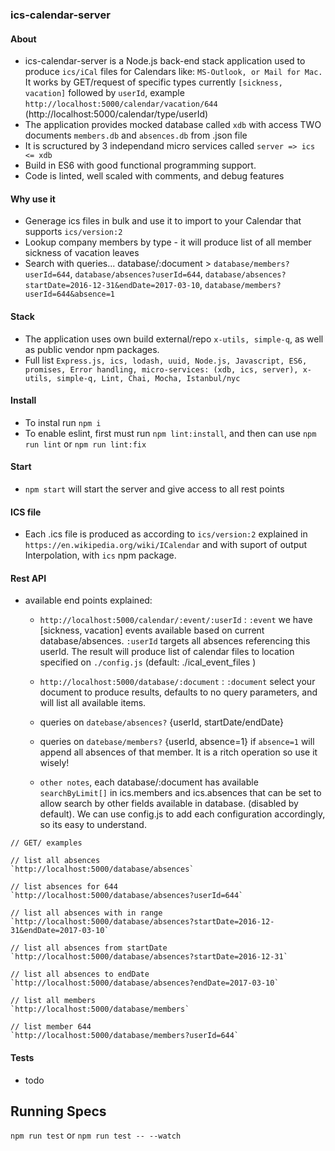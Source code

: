 ### ics-calendar-server

#### About
- ics-calendar-server is a Node.js back-end stack application used to produce `ics/iCal` files for Calendars like: `MS-Outlook, or Mail for Mac.` It works by GET/request of specific types currently `[sickness, vacation]` followed by `userId`, example `http://localhost:5000/calendar/vacation/644` (http://localhost:5000/calendar/type/userId)
- The application provides mocked database called `xdb` with access TWO documents `members.db` and `absences.db` from .json file
- It is scructured by 3 independand micro services called `server => ics <= xdb`
- Build in ES6 with good functional programming support.
- Code is linted, well scaled with comments, and debug features

#### Why use it
- Generage ics files in bulk and use it to import to your Calendar that supports `ics/version:2`
- Lookup company members by type - it will produce list of all member sickness of vacation leaves
- Search with queries...  database/:document >  `database/members?userId=644`, `database/absences?userId=644`, `database/absences?startDate=2016-12-31&endDate=2017-03-10`, `database/members?userId=644&absence=1`


#### Stack
- The application uses own build external/repo `x-utils, simple-q`, as well as public vendor npm packages.
- Full list `Express.js, ics, lodash, uuid, Node.js, Javascript, ES6, promises, Error handling, micro-services: (xdb, ics, server), x-utils, simple-q, Lint, Chai, Mocha, Istanbul/nyc`

#### Install
- To instal run `npm i`
- To enable eslint, first must run `npm lint:install`, and then can use `npm run lint` or `npm run lint:fix`


#### Start 
- `npm start` will start the server and give access to all rest points


#### ICS file
- Each .ics file is produced as according to `ics/version:2` explained in `https://en.wikipedia.org/wiki/ICalendar` and with suport of output Interpolation, with `ics` npm package.


#### Rest API
- available end points explained:
    * `http://localhost:5000/calendar/:event/:userId` : `:event` we have [sickness, vacation] events available based on current database/absences. `:userId` targets all absences referencing this userId.
    The result will produce list of calendar files to location specified on `./config.js` (default: ./ical_event_files )

    * `http://localhost:5000/database/:document` : `:document` select your document to produce results, defaults to no query parameters, and will list all available items.

    * queries on `datebase/absences?` {userId, startDate/endDate}
    * queries on `datebase/members?` {userId, absence=1} if `absence=1` will append all absences of that member. It is a ritch operation so use it wisely!

    * `other notes`, each database/:document has available `searchByLimit[]` in ics.members and ics.absences  that can be set to allow search by other fields available in database. (disabled by default). We can use config.js to add each configuration accordingly, so its easy to understand.

```
// GET/ examples

// list all absences
`http://localhost:5000/database/absences` 

// list absences for 644
`http://localhost:5000/database/absences?userId=644`  

// list all absences with in range
`http://localhost:5000/database/absences?startDate=2016-12-31&endDate=2017-03-10`

// list all absences from startDate
`http://localhost:5000/database/absences?startDate=2016-12-31`

// list all absences to endDate
`http://localhost:5000/database/absences?endDate=2017-03-10`

// list all members
`http://localhost:5000/database/members`

// list member 644 
`http://localhost:5000/database/members?userId=644`

```


#### Tests
- todo


## Running Specs

`npm run test` or `npm run test -- --watch`
